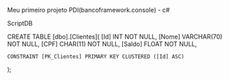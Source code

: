 Meu primeiro projeto PDI(bancoframework.console) - c#

ScriptDB

CREATE TABLE [dbo].[Clientes](
	[Id] INT NOT NULL,
	[Nome] VARCHAR(70) NOT NULL,
	[CPF] CHAR(11) NOT NULL,
	[Saldo] FLOAT NOT NULL,

	CONSTRAINT [PK_Clientes] PRIMARY KEY CLUSTERED ([Id] ASC)
);